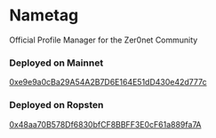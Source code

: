 # Nametag

Official Profile Manager for the Zer0net Community

### Deployed on Mainnet

[0xe9e9a0cBa29A54A2B7D6E164E51dD430e42d777c](https://etherscan.io/address/0xe9e9a0cba29a54a2b7d6e164e51dd430e42d777c#code)

### Deployed on Ropsten

[0x48aa70B578Df6830bfCF8BBFF3E0cF61a889fa7A](https://ropsten.etherscan.io/address/0x48aa70b578df6830bfcf8bbff3e0cf61a889fa7a#code)

